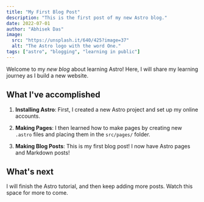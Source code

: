 ```yaml
---
title: "My First Blog Post"
description: "This is the first post of my new Astro blog."
date: 2022-07-01
author: "Abhisek Das"
image:
  src: "https://unsplash.it/640/425?image=37"
  alt: "The Astro logo with the word One."
tags: ["astro", "blogging", "learning in public"]
---
```


Welcome to my _new blog_ about learning Astro! Here, I will share my learning journey as I build a new website.

## What I've accomplished

1. **Installing Astro**: First, I created a new Astro project and set up my online accounts.

2. **Making Pages**: I then learned how to make pages by creating new `.astro` files and placing them in the `src/pages/` folder.

3. **Making Blog Posts**: This is my first blog post! I now have Astro pages and Markdown posts!

## What's next

I will finish the Astro tutorial, and then keep adding more posts. Watch this space for more to come.
